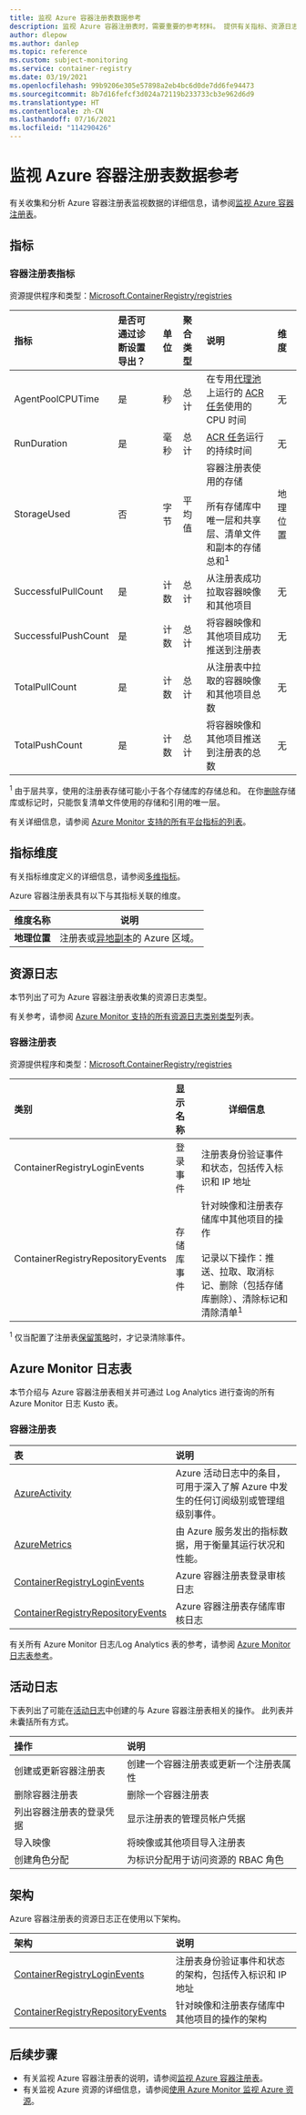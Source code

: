 ```yaml
---
title: 监视 Azure 容器注册表数据参考
description: 监视 Azure 容器注册表时，需要重要的参考材料。 提供有关指标、资源日志和日志架构的详细信息。
author: dlepow
ms.author: danlep
ms.topic: reference
ms.custom: subject-monitoring
ms.service: container-registry
ms.date: 03/19/2021
ms.openlocfilehash: 99b9206e305e57898a2eb4bc6d0de7dd6fe94473
ms.sourcegitcommit: 8b7d16fefcf3d024a72119b233733cb3e962d6d9
ms.translationtype: HT
ms.contentlocale: zh-CN
ms.lasthandoff: 07/16/2021
ms.locfileid: "114290426"
---
```

# <a name="monitoring-azure-container-registry-data-reference"></a>监视 Azure 容器注册表数据参考

有关收集和分析 Azure 容器注册表监视数据的详细信息，请参阅[监视 Azure 容器注册表](monitor-service.md)。

## <a name="metrics"></a>指标

### <a name="container-registry-metrics"></a>容器注册表指标

资源提供程序和类型：[Microsoft.ContainerRegistry/registries](../azure-monitor/essentials/metrics-supported.md#microsoftcontainerregistryregistries)

| 指标 | 是否可通过诊断设置导出？ | 单位 | 聚合类型 | 说明 | 维度  |  
|:-------|:-----|:-----|:------------|:------------------|:----- |
|     AgentPoolCPUTime   | 是 |   秒   | 总计 |   在专用[代理池](tasks-agent-pools.md)上运行的 [ACR 任务](container-registry-tasks-overview.md)使用的 CPU 时间             | 无 | 
|     RunDuration   | 是 |  毫秒   |  总计 |  [ACR 任务](container-registry-tasks-overview.md)运行的持续时间       | 无 | 
|     StorageUsed   |  否 | 字节   |   平均值 | 容器注册表使用的存储<br/><br/>所有存储库中唯一层和共享层、清单文件和副本的存储总和<sup>1</sup>            | 地理位置 | 
|     SuccessfulPullCount | 是  |   计数   | 总计 | 从注册表成功拉取容器映像和其他项目              | 无 | 
|     SuccessfulPushCount   | 是 |   计数   | 总计 | 将容器映像和其他项目成功推送到注册表          | 无 | 
|     TotalPullCount   |   是 | 计数   |     总计 |  从注册表中拉取的容器映像和其他项目总数         | 无 | 
|     TotalPushCount   | 是 |  计数   |   总计 |  将容器映像和其他项目推送到注册表的总数           | 无 | 

<sup>1</sup> 由于层共享，使用的注册表存储可能小于各个存储库的存储总和。 在你[删除](container-registry-delete.md)存储库或标记时，只能恢复清单文件使用的存储和引用的唯一层。

有关详细信息，请参阅 [Azure Monitor 支持的所有平台指标的列表](../azure-monitor/essentials/metrics-supported.md)。

## <a name="metric-dimensions"></a>指标维度

有关指标维度定义的详细信息，请参阅[多维指标](../azure-monitor/essentials/data-platform-metrics.md#multi-dimensional-metrics)。

Azure 容器注册表具有以下与其指标关联的维度。

| 维度名称 | 说明 |
| ------------------- | ----------------- |
| **地理位置** | 注册表或[异地副本](container-registry-geo-replication.md)的 Azure 区域。 |


## <a name="resource-logs"></a>资源日志

本节列出了可为 Azure 容器注册表收集的资源日志类型。 

有关参考，请参阅 [Azure Monitor 支持的所有资源日志类别类型](../azure-monitor/essentials/resource-logs-schema.md)列表。

### <a name="container-registries"></a>容器注册表

资源提供程序和类型：[Microsoft.ContainerRegistry/registries](../azure-monitor/essentials/resource-logs-categories.md#microsoftcontainerregistryregistries)

| 类别 | 显示名称 | 详细信息  |
|:---------|:-------------|------------------|
| ContainerRegistryLoginEvents  | 登录事件 | 注册表身份验证事件和状态，包括传入标识和 IP 地址 |
| ContainerRegistryRepositoryEvents | 存储库事件           | 针对映像和注册表存储库中其他项目的操作<br/><br/> 记录以下操作：推送、拉取、取消标记、删除（包括存储库删除）、清除标记和清除清单<sup>1</sup> |

<sup>1</sup> 仅当配置了注册表[保留策略](container-registry-retention-policy.md)时，才记录清除事件。

## <a name="azure-monitor-logs-tables"></a>Azure Monitor 日志表

本节介绍与 Azure 容器注册表相关并可通过 Log Analytics 进行查询的所有 Azure Monitor 日志 Kusto 表。 

### <a name="container-registry"></a>容器注册表

| 表 |  说明 | 
|:---------|:-------------|
| [AzureActivity](/azure/azure-monitor/reference/tables/azureactivity)   | Azure 活动日志中的条目，可用于深入了解 Azure 中发生的任何订阅级别或管理组级别事件。 | 
| [AzureMetrics](/azure/azure-monitor/reference/tables/azuremetrics) | 由 Azure 服务发出的指标数据，用于衡量其运行状况和性能。    |  
|  [ContainerRegistryLoginEvents](/azure/azure-monitor/reference/tables/containerregistryloginevents)               | Azure 容器注册表登录审核日志                             |                                                     
|  [ContainerRegistryRepositoryEvents](/azure/azure-monitor/reference/tables/containerregistryrepositoryevents)               | Azure 容器注册表存储库审核日志                         |                                                    

有关所有 Azure Monitor 日志/Log Analytics 表的参考，请参阅 [Azure Monitor 日志表参考](/azure/azure-monitor/reference/tables/tables-resourcetype)。

## <a name="activity-log"></a>活动日志

下表列出了可能在[活动日志](../azure-monitor/essentials/activity-log.md)中创建的与 Azure 容器注册表相关的操作。 此列表并未囊括所有方式。

| 操作 | 说明 |
|:---|:---|
| 创建或更新容器注册表 | 创建一个容器注册表或更新一个注册表属性 |
| 删除容器注册表 | 删除一个容器注册表 |
| 列出容器注册表的登录凭据 | 显示注册表的管理员帐户凭据 |
| 导入映像 | 将映像或其他项目导入注册表 |
| 创建角色分配 | 为标识分配用于访问资源的 RBAC 角色  |


## <a name="schemas"></a>架构

Azure 容器注册表的资源日志正在使用以下架构。

| 架构 | 说明 |
|:--- |:---|
| [ContainerRegistryLoginEvents](/azure/azure-monitor/reference/tables/ContainerRegistryLoginEvents)  | 注册表身份验证事件和状态的架构，包括传入标识和 IP 地址 |
| [ContainerRegistryRepositoryEvents](/azure/azure-monitor/reference/tables/ContainerRegistryRepositoryEvents) | 针对映像和注册表存储库中其他项目的操作的架构 |
## <a name="next-steps"></a>后续步骤

- 有关监视 Azure 容器注册表的说明，请参阅[监视 Azure 容器注册表](monitor-service.md)。
- 有关监视 Azure 资源的详细信息，请参阅[使用 Azure Monitor 监视 Azure 资源](../azure-monitor/overview.md)。